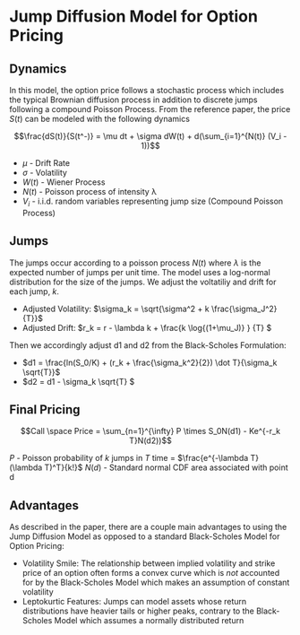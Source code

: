 # Jump Diffusion Model for Option Pricing

## Dynamics 
In this model, the option price follows a stochastic process which includes the typical Brownian diffusion process in addition to discrete jumps following a compound Poisson Process. From the reference paper, the price $S(t)$ can be modeled with the following dynamics 

$$\frac{dS(t)}{S(t^-)} = \mu dt + \sigma dW(t) + d(\sum_{i=1}^{N(t)} (V_i - 1))$$

* $\mu$ - Drift Rate
* $\sigma$ - Volatility
* $W(t)$ - Wiener Process 
* $N(t)$ - Poisson process of intensity λ
* $V_i$ - i.i.d. random variables representing jump size (Compound Poisson Process)

## Jumps
The jumps occur according to a poisson process $N(t)$ where $\lambda$ is the expected number of jumps per unit time. The model uses a log-normal distribution for the size of the jumps.
We adjust the voltatiliy and drift for each jump, $k$. 
* Adjusted Volatility: $\sigma_k = \sqrt{\sigma^2 + k \frac{\sigma_J^2}{T}}$
* Adjusted Drift: $r_k = r - \lambda k + \frac{k \log{(1+\mu_J)} } {T} $

Then we accordingly adjust d1 and d2 from the Black-Scholes Formulation: 
* $d1 = \frac{ln(S_0/K) + (r_k + \frac{\sigma_k^2}{2}) \dot T}{\sigma_k \sqrt{T}}$
* $d2 = d1 - \sigma_k \sqrt{T} $

## Final Pricing
$$Call \space Price = \sum_{n=1}^{\infty} P \times S_0N(d1) - Ke^{-r_k T}N(d2))$$

$P$ - Poisson probability of $k$ jumps in $T$ time = $\frac{e^{-\lambda T}(\lambda T)^T}{k!}$
$N(d)$ - Standard normal CDF area associated with point d 

## Advantages 
As described in the paper, there are a couple main advantages to using the Jump Diffusion Model as opposed to a standard Black-Scholes Model for Option Pricing: 
* Volatility Smile: The relationship between implied volatility and strike price of an option often forms a convex curve which is *not* accounted for by the Black-Scholes Model which makes an assumption of constant volatility
* Leptokurtic Features: Jumps can model assets whose return distributions have heavier tails or higher peaks, contrary to the Black-Scholes Model which assumes a normally distributed return
